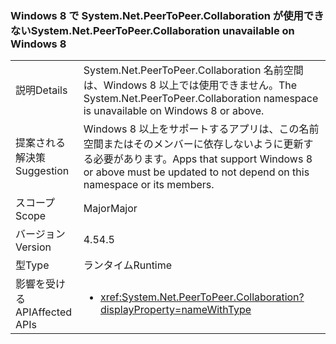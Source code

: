 ### <a name="systemnetpeertopeercollaboration-unavailable-on-windows-8"></a><span data-ttu-id="2e86b-101">Windows 8 で System.Net.PeerToPeer.Collaboration が使用できない</span><span class="sxs-lookup"><span data-stu-id="2e86b-101">System.Net.PeerToPeer.Collaboration unavailable on Windows 8</span></span>

|   |   |
|---|---|
|<span data-ttu-id="2e86b-102">説明</span><span class="sxs-lookup"><span data-stu-id="2e86b-102">Details</span></span>|<span data-ttu-id="2e86b-103">System.Net.PeerToPeer.Collaboration 名前空間は、Windows 8 以上では使用できません。</span><span class="sxs-lookup"><span data-stu-id="2e86b-103">The System.Net.PeerToPeer.Collaboration namespace is unavailable on Windows 8 or above.</span></span>|
|<span data-ttu-id="2e86b-104">提案される解決策</span><span class="sxs-lookup"><span data-stu-id="2e86b-104">Suggestion</span></span>|<span data-ttu-id="2e86b-105">Windows 8 以上をサポートするアプリは、この名前空間またはそのメンバーに依存しないように更新する必要があります。</span><span class="sxs-lookup"><span data-stu-id="2e86b-105">Apps that support Windows 8 or above must be updated to not depend on this namespace or its members.</span></span>|
|<span data-ttu-id="2e86b-106">スコープ</span><span class="sxs-lookup"><span data-stu-id="2e86b-106">Scope</span></span>|<span data-ttu-id="2e86b-107">Major</span><span class="sxs-lookup"><span data-stu-id="2e86b-107">Major</span></span>|
|<span data-ttu-id="2e86b-108">バージョン</span><span class="sxs-lookup"><span data-stu-id="2e86b-108">Version</span></span>|<span data-ttu-id="2e86b-109">4.5</span><span class="sxs-lookup"><span data-stu-id="2e86b-109">4.5</span></span>|
|<span data-ttu-id="2e86b-110">型</span><span class="sxs-lookup"><span data-stu-id="2e86b-110">Type</span></span>|<span data-ttu-id="2e86b-111">ランタイム</span><span class="sxs-lookup"><span data-stu-id="2e86b-111">Runtime</span></span>|
|<span data-ttu-id="2e86b-112">影響を受ける API</span><span class="sxs-lookup"><span data-stu-id="2e86b-112">Affected APIs</span></span>|<ul><li><xref:System.Net.PeerToPeer.Collaboration?displayProperty=nameWithType></li></ul>|

